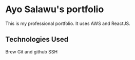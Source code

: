 # Ayo Salawu's portfolio

This is my professional portfolio. It uses AWS and ReactJS.

## Technologies Used

Brew
Git and github
SSH
